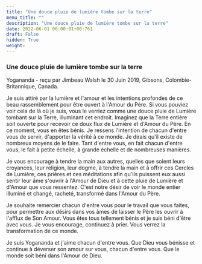 ```yaml
---
title: "Une douce pluie de lumière tombe sur la terre"
menu_title: ""
description: "Une douce pluie de lumière tombe sur la terre"
date: 2022-06-01 06:00:01+00:761
draft: False
hidden: True
weight:
---
```

### Une douce pluie de lumière tombe sur la terre

Yogananda - reçu par Jimbeau Walsh le 30 Juin 2019, Gibsons, Colombie-Britannique, Canada.

Je suis attiré par la lumière et l'amour et les intentions profondes de ce beau rassemblement pour être ouvert à l'Amour du Père. Si vous pouviez voir cela de là où je suis, vous le verriez comme une douce pluie de Lumière tombant sur la Terre, illuminant cet endroit. Imaginez que la Terre entière soit ouverte pour recevoir ce doux flux de Lumière et d'Amour du Père. En ce moment, vous en êtes bénis. Je ressens l'intention de chacun d'entre vous de servir, d'apporter la vérité à ce monde. Je dirais qu'il existe de nombreux moyens de le faire. Tant d'entre vous, en fait chacun d'entre vous, le fait à petite échelle, à grande échelle et de nombreuses manières.

Je vous encourage à tendre la main aux autres, quelles que soient leurs croyances, leur religion, leur dogme, à tendre la main et à offrir ces Cercles de Lumière, ces prières et ces méditations afin qu'ils puissent eux aussi sentir leur âme s'ouvrir à l'Amour de Dieu et à cette pluie de Lumière et d'Amour que vous ressentez. C'est notre désir de voir le monde entier illuminé et changé, racheté, transformé dans l'Amour du Père.

Je souhaite remercier chacun d'entre vous pour le travail que vous faites, pour permettre aux désirs dans vos âmes de laisser le Père les ouvrir à l'afflux de Son Amour. Vous êtes tous tellement bénis et je suis béni d'être avec vous. Je vous encourage, continuez à prier. Vous verrez la transformation de ce monde.

Je suis Yogananda et j'aime chacun d'entre vous. Que Dieu vous bénisse et continue à déverser son amour sur vous, chacun d'entre vous. Que le monde soit béni dans l'Amour de Dieu.
